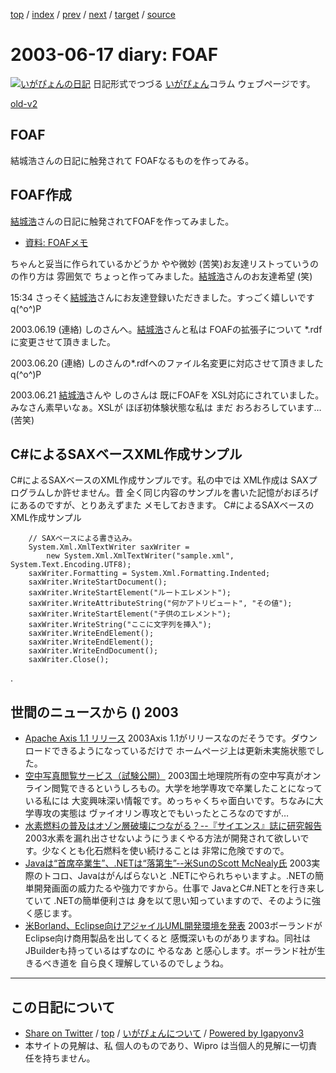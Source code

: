 [top](../index.html) 
 / [index](index.html) 
 / [prev](ig030616.html) 
 / [next](ig030619.html) 
 / [target](http://www.igapyon.jp/igapyon/diary/2003/ig030617.html) 
 / [source](https://github.com/igapyon/diary/blob/master/2003/ig030617.src.md) 

2003-06-17 diary: FOAF
=====================================================================================================
[![いがぴょんの日記](http://www.igapyon.jp/igapyon/diary/images/iga200306s.jpg "いがぴょん")](http://www.igapyon.jp/igapyon/diary/memo/memoigapyon.html) 日記形式でつづる [いがぴょん](http://www.igapyon.jp/igapyon/diary/memo/memoigapyon.html)コラム ウェブページです。

[old-v2](ig030617-orig.html)

## FOAF

結城浩さんの日記に触発されて FOAFなるものを作ってみる。


## FOAF作成

[結城浩](http://www.hyuki.com/)さんの日記に触発されてFOAFを作ってみました。

* [資料: FOAFメモ](../memo/memofoaf.html)

ちゃんと妥当に作られているかどうか やや微妙 (苦笑)お友達リストっていうのの作り方は 雰囲気で ちょっと作ってみました。[結城浩](http://www.hyuki.com/)さんのお友達希望
(笑)

15:34 さっそく[結城浩](http://www.hyuki.com/)さんにお友達登録いただきました。すっごく嬉しいです
q(^o^)P

2003.06.19 (連絡) しのさんへ。[結城浩](http://www.hyuki.com/)さんと私は FOAFの拡張子について *.rdfに変更させて頂きました。

2003.06.20 (連絡) しのさんの*.rdfへのファイル名変更に対応させて頂きました q(^o^)P

2003.06.21 [結城浩](http://www.hyuki.com/)さんや しのさんは 既にFOAFを XSL対応にされていました。みなさん素早いなぁ。XSLが ほぼ初体験状態な私は まだ おろおろしています… (苦笑)

## C#によるSAXベースXML作成サンプル

C#によるSAXベースのXML作成サンプルです。私の中では XML作成は SAXプログラムしか許せません。昔 全く同じ内容のサンプルを書いた記憶がおぼろげにあるのですが、とりあえずまた メモしておきます。
C#によるSAXベースのXML作成サンプル

```
    // SAXベースによる書き込み。
    System.Xml.XmlTextWriter saxWriter =
        new System.Xml.XmlTextWriter("sample.xml", System.Text.Encoding.UTF8);
    saxWriter.Formatting = System.Xml.Formatting.Indented;
    saxWriter.WriteStartDocument();
    saxWriter.WriteStartElement("ルートエレメント");
    saxWriter.WriteAttributeString("何かアトリビュート", "その値");
    saxWriter.WriteStartElement("子供のエレメント");
    saxWriter.WriteString("ここに文字列を挿入");
    saxWriter.WriteEndElement();
    saxWriter.WriteEndElement();
    saxWriter.WriteEndDocument();
    saxWriter.Close();
```


.

## 世間のニュースから () 2003

* [Apache Axis 1.1 リリース](http://ws.apache.org/axis/)  2003Axis 1.1がリリースなのだそうです。ダウンロードできるようになっているだけで ホームページ上は更新未実施状態でした。
* [空中写真閲覧サービス（試験公開）](http://mapbrowse.gsi.go.jp/airphoto/)  2003国土地理院所有の空中写真がオンライン閲覧できるというしろもの。大学を地学専攻で卒業したことになっている私には 大変興味深い情報です。めっちゃくちゃ面白いです。ちなみに大学専攻の実態は ヴァイオリン専攻とでもいったところなのですが…
* [水素燃料の普及はオゾン層破壊につながる？--『サイエンス』誌に研究報告](http://www.hotwired.co.jp/news/news/20030616301.html)  2003水素を漏れ出させないようにうまくやる方法が開発されて欲しいです。少なくとも化石燃料を使い続けることは 非常に危険ですので。
* [Javaは“首席卒業生”、.NETは“落第生”--米SunのScott McNealy氏](http://biztech.nikkeibp.co.jp/wcs/leaf/CID/onair/biztech/comp/252422)  2003実際のトコロ、Javaはがんばらないと .NETにやられちゃいますよ。.NETの簡単開発画面の威力たるや強力ですから。仕事で JavaとC#.NETとを行き来していて .NETの簡単便利さは 身を以て思い知っていますので、そのように強く感じます。
* [米Borland、Eclipse向けアジャイルUML開発環境を発表](http://www.zdnet.co.jp/enterprise/0306/16/epn25.html)  2003ボーランドがEclipse向け商用製品を出してくると 感慨深いものがありますね。同社は JBuilderも持っているはずなのに やるなあ と感心します。ボーランド社が生きるべき道を 自ら良く理解しているのでしょうね。


----------------------------------------------------------------------------------------------------

## この日記について

* [Share on Twitter](https://twitter.com/intent/tweet?hashtags=igapyon%2Cdiary%2C%E3%81%84%E3%81%8C%E3%81%B4%E3%82%87%E3%82%93&text=FOAF&url=http%3A%2F%2Fwww.igapyon.jp%2Figapyon%2Fdiary%2F2003%2Fig030617.html) / [top](../index.html) / [いがぴょんについて](http://www.igapyon.jp/igapyon/diary/memo/memoigapyon.html) / [Powered by Igapyonv3](https://github.com/igapyon/igapyonv3)
* 本サイトの見解は、私 個人のものであり、Wipro は当個人的見解に一切責任を持ちません。 
